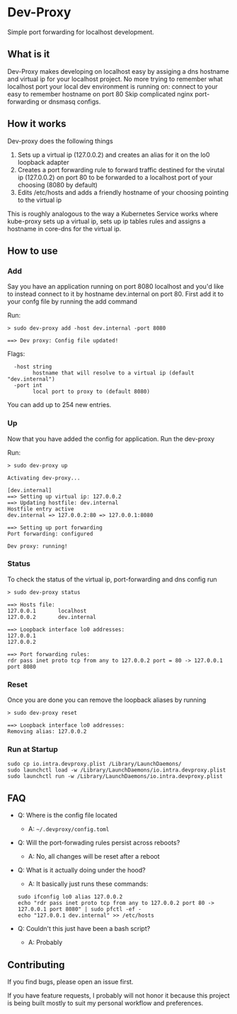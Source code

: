 # Dev-Proxy

Simple port forwarding for localhost development.


## What is it

Dev-Proxy makes developing on localhost easy by assiging a dns hostname and virtual ip for your localhost project.
No more trying to remember what localhost port your local dev environment is running on: connect to your easy to remember hostname on port 80
Skip complicated nginx port-forwarding or dnsmasq configs.


## How it works

Dev-proxy does the following things

1. Sets up a virtual ip (127.0.0.2) and creates an alias for it on the lo0 loopback adapter
2. Creates a port forwarding rule to forward traffic destined for the virutal ip (127.0.0.2) on port 80 to be forwarded to a localhost port of your choosing (8080 by default)
3. Edits /etc/hosts and adds a friendly hostname of your choosing pointing to the virtual ip

This is roughly analogous to the way a Kubernetes Service works where kube-proxy sets up a virtual ip, sets up ip tables rules and assigns a hostname in core-dns for the virtual ip.


## How to use

### Add

Say you have an application running on port 8080 localhost and you'd like to instead connect to it by hostname dev.internal on port 80.
First add it to your confg file by running the add command

Run:

`> sudo dev-proxy add -host dev.internal -port 8080`

```
==> Dev proxy: Config file updated!
```

Flags:

```
  -host string
        hostname that will resolve to a virtual ip (default "dev.internal")
  -port int
        local port to proxy to (default 8080)
```

You can add up to 254 new entries.

### Up

Now that you have added the config for application. Run the dev-proxy

Run:

`> sudo dev-proxy up`

```
Activating dev-proxy...

[dev.internal]
==> Setting up virtual ip: 127.0.0.2
==> Updating hostfile: dev.internal
Hostfile entry active
dev.internal => 127.0.0.2:80 => 127.0.0.1:8080

==> Setting up port forwarding
Port forwarding: configured

Dev proxy: running!
```

### Status

To check the status of the virtual ip, port-forwarding and dns config run

`> sudo dev-proxy status`

```
==> Hosts file:
127.0.0.1       localhost
127.0.0.2       dev.internal

==> Loopback interface lo0 addresses:
127.0.0.1
127.0.0.2

==> Port forwarding rules:
rdr pass inet proto tcp from any to 127.0.0.2 port = 80 -> 127.0.0.1 port 8080
```

### Reset

Once you are done you can remove the loopback aliases by running

`> sudo dev-proxy reset`

```
==> Loopback interface lo0 addresses:
Removing alias: 127.0.0.2
```

### Run at Startup

```
sudo cp io.intra.devproxy.plist /Library/LaunchDaemons/
sudo launchctl load -w /Library/LaunchDaemons/io.intra.devproxy.plist
sudo launchctl run -w /Library/LaunchDaemons/io.intra.devproxy.plist
```


## FAQ

- Q: Where is the config file located
   - A: `~/.devproxy/config.toml`

- Q: Will the port-forwading rules persist across reboots?
    - A: No, all changes will be reset after a reboot

- Q: What is it actually doing under the hood?
    - A: It basically just runs these commands:

    ```
    sudo ifconfig lo0 alias 127.0.0.2
    echo "rdr pass inet proto tcp from any to 127.0.0.2 port 80 -> 127.0.0.1 port 8080" | sudo pfctl -ef -
    echo "127.0.0.1 dev.internal" >> /etc/hosts
    ```

- Q: Couldn't this just have been a bash script?
    - A: Probably



## Contributing

If you find bugs, please open an issue first.

If you have feature requests, I probably will not honor it because this project is being built mostly to suit my personal workflow and preferences.
